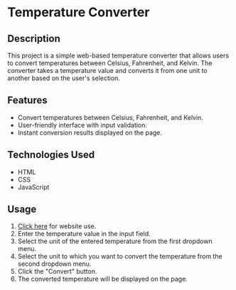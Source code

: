 # Temperature Converter

## Description

This project is a simple web-based temperature converter that allows users to convert temperatures between Celsius, Fahrenheit, and Kelvin. The converter takes a temperature value and converts it from one unit to another based on the user's selection.

## Features

- Convert temperatures between Celsius, Fahrenheit, and Kelvin.
- User-friendly interface with input validation.
- Instant conversion results displayed on the page.

## Technologies Used

- HTML
- CSS
- JavaScript

## Usage

1. [Click here](https://vishalsale.github.io/Temperature_Converter/) for website use.
2. Enter the temperature value in the input field.
3. Select the unit of the entered temperature from the first dropdown menu.
4. Select the unit to which you want to convert the temperature from the second dropdown menu.
5. Click the "Convert" button.
6. The converted temperature will be displayed on the page.
